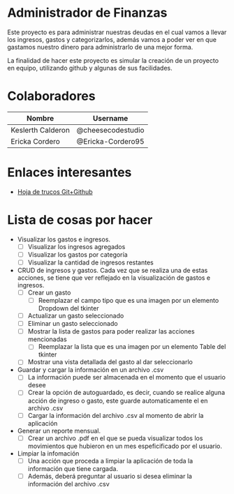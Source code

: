 # Administrador de Finanzas
Este proyecto es para administrar nuestras deudas en el cual vamos a llevar los ingresos, gastos y categorizarlos, además vamos a poder ver en que gastamos nuestro dinero para administrarlo de una mejor forma.

La finalidad de hacer este proyecto es simular la creación de un proyecto en equipo, utilizando github y algunas de sus facilidades.

# Colaboradores

| Nombre            | Username            |
| ----------------- | ------------------- |
| Keslerth Calderon | @cheesecodestudio   |
| Ericka Cordero    | @Ericka-Cordero95   |

# Enlaces interesantes

* [Hoja de trucos Git+Github](https://midu.link/gitpdf)

# Lista de cosas por hacer

- Visualizar los gastos e ingresos.
    - [ ]  Visualizar los ingresos agregados
    - [ ]  Visualizar los gastos por categoría
    - [ ]  Visualizar la cantidad de ingresos restantes
- CRUD de ingresos y gastos. Cada vez que se realiza una de estas acciones, se tiene que ver reflejado en la visualización de gastos e ingresos.
    - [ ]  Crear un gasto
        - [ ] Reemplazar el campo tipo que es una imagen por un elemento Dropdown del tkinter
    - [ ]  Actualizar un gasto seleccionado
    - [ ]  Eliminar un gasto seleccionado
    - [ ]  Mostrar la lista de gastos para poder realizar las acciones mencionadas
        - [ ] Reemplazar la lista que es una imagen por un elemento Table del tkinter
    - [ ]  Mostrar una vista detallada del gasto al dar seleccionarlo
- Guardar y cargar la información en un archivo .csv
    - [ ]  La información puede ser almacenada en el momento que el usuario desee
    - [ ]  Crear la opción de autoguardado, es decir, cuando se realice alguna acción de ingreso o gasto, este guarde automaticamente el en archivo .csv
    - [ ]  Cargar la información del archivo .csv al momento de abrir la aplicación
- Generar un reporte mensual.
    - [ ]  Crear un archivo .pdf en el que se pueda visualizar todos los movimientos que hubieron en un mes espeficificado por el usuario.
- Limpiar la infomación
    - [ ]  Una acción que proceda a limpiar la aplicación de toda la información que tiene cargada.
    - [ ]  Además, deberá preguntar al usuario si desea eliminar la información del archivo .csv
